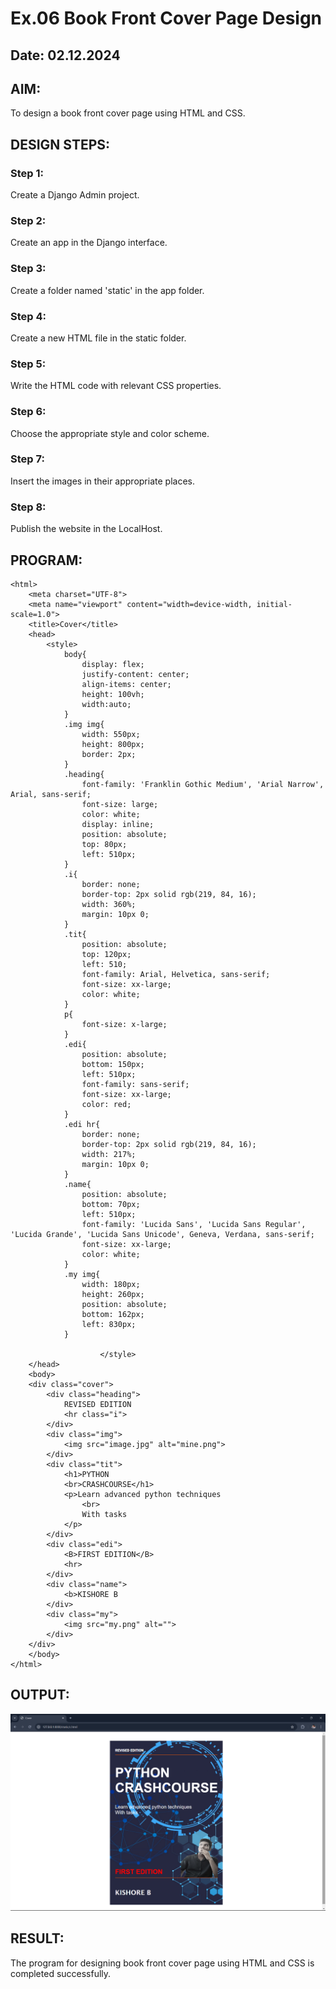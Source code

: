 # Ex.06 Book Front Cover Page Design
## Date: 02.12.2024

## AIM:
To design a book front cover page using HTML and CSS.

## DESIGN STEPS:

### Step 1:
Create a Django Admin project.

### Step 2:
Create an app in the Django interface.

### Step 3:
Create a folder named 'static' in the app folder.

### Step 4:
Create a new HTML file in the static folder.

### Step 5:
Write the HTML code with relevant CSS properties.

### Step 6:
Choose the appropriate style and color scheme.

### Step 7:
Insert the images in their appropriate places.

### Step 8:
Publish the website in the LocalHost.

## PROGRAM:
```
<html>
    <meta charset="UTF-8">
    <meta name="viewport" content="width=device-width, initial-scale=1.0">
    <title>Cover</title>
    <head>
        <style>
            body{
                display: flex;
                justify-content: center;
                align-items: center;
                height: 100vh;
                width:auto;
            }
            .img img{
                width: 550px;
                height: 800px;
                border: 2px;
            }
            .heading{
                font-family: 'Franklin Gothic Medium', 'Arial Narrow', Arial, sans-serif;
                font-size: large;
                color: white;
                display: inline;
                position: absolute;
                top: 80px;
                left: 510px;
            }
            .i{
                border: none;
                border-top: 2px solid rgb(219, 84, 16);
                width: 360%;
                margin: 10px 0;
            }
            .tit{
                position: absolute;
                top: 120px;
                left: 510;
                font-family: Arial, Helvetica, sans-serif;
                font-size: xx-large;
                color: white;
            }
            p{
                font-size: x-large;
            }
            .edi{
                position: absolute;
                bottom: 150px;
                left: 510px;
                font-family: sans-serif;
                font-size: xx-large;
                color: red;
            }
            .edi hr{
                border: none;
                border-top: 2px solid rgb(219, 84, 16);
                width: 217%;
                margin: 10px 0;
            }
            .name{
                position: absolute;
                bottom: 70px;
                left: 510px;
                font-family: 'Lucida Sans', 'Lucida Sans Regular', 'Lucida Grande', 'Lucida Sans Unicode', Geneva, Verdana, sans-serif;
                font-size: xx-large;
                color: white;
            }
            .my img{
                width: 180px;
                height: 260px;
                position: absolute;
                bottom: 162px;
                left: 830px;
            }

                    </style>
    </head>
    <body>
    <div class="cover">
        <div class="heading">
            REVISED EDITION
            <hr class="i">
        </div>
        <div class="img">
            <img src="image.jpg" alt="mine.png">
        </div>
        <div class="tit">
            <h1>PYTHON 
            <br>CRASHCOURSE</h1>
            <p>Learn advanced python techniques
                <br>
                With tasks
            </p>
        </div>
        <div class="edi">
            <B>FIRST EDITION</B>
            <hr>
        </div>
        <div class="name">
            <b>KISHORE B
        </div>
        <div class="my">
            <img src="my.png" alt="">
        </div>
    </div>
    </body>
</html>
```

## OUTPUT:
![alt text](<Screenshot (35).png>)

## RESULT:
The program for designing book front cover page using HTML and CSS is completed successfully.
